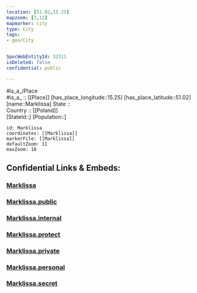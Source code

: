 ```yaml
---
location: [51.02,15.25] 
mapzoom: [7,12] 
mapmarker: city 
type: City
tags:
- geo/City


SpocWebEntityId: 32311
isDeleted: false
confidential: public

---
```

#is_a_/Place  
#is_a_ :: [[Place]] 
[has_place_longitude::15.25] 
[has_place_latitude::51.02] 
[name::Marklissa] 
State ::  
Country :: [[Poland]]  
[StateId::] 
[Population::] 



```leaflet
id: Marklissa
coordinates: [[Marklissa]] 
markerFile: [[Marklissa]] 
defaultZoom: 11 
maxZoom: 18
```


## Confidential Links & Embeds: 

### [Marklissa](/_Standards/Earth/Continent/Europe/Europe~East/Poland/Provinces~Poland/Lower_Silesian/City/Marklissa.md) 

### [Marklissa.public](/_public/Earth/Continent/Europe/Europe~East/Poland/Provinces~Poland/Lower_Silesian/City/Marklissa.public.md) 

### [Marklissa.internal](/_internal/Earth/Continent/Europe/Europe~East/Poland/Provinces~Poland/Lower_Silesian/City/Marklissa.internal.md) 

### [Marklissa.protect](/_protect/Earth/Continent/Europe/Europe~East/Poland/Provinces~Poland/Lower_Silesian/City/Marklissa.protect.md) 

### [Marklissa.private](/_private/Earth/Continent/Europe/Europe~East/Poland/Provinces~Poland/Lower_Silesian/City/Marklissa.private.md) 

### [Marklissa.personal](/_personal/Earth/Continent/Europe/Europe~East/Poland/Provinces~Poland/Lower_Silesian/City/Marklissa.personal.md) 

### [Marklissa.secret](/_secret/Earth/Continent/Europe/Europe~East/Poland/Provinces~Poland/Lower_Silesian/City/Marklissa.secret.md)

